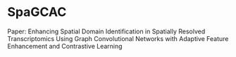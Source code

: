 # SpaGCAC
Paper: Enhancing Spatial Domain Identification in Spatially Resolved Transcriptomics Using Graph Convolutional Networks with Adaptive Feature Enhancement and Contrastive Learning
